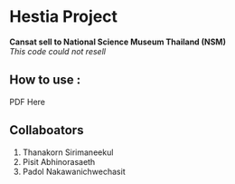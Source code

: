 # Hestia Project
**Cansat sell to National Science Museum Thailand (NSM)**\
*This code could not resell*
## How to use :
PDF Here
## Collaboators
1. Thanakorn Sirimaneekul
2. Pisit Abhinorasaeth 
3. Padol Nakawanichwechasit
